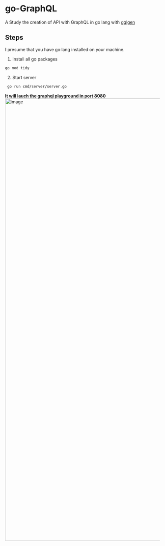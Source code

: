 # go-GraphQL
A Study the creation of API with GraphQL in go lang with [gqlgen](https://gqlgen.com/)

## Steps
I presume that you have go lang installed on your machine.

1. Install all go packages
```bash
go mod tidy
```
2. Start server
```bash
 go run cmd/server/server.go
```
**It will lauch the graphql playground in port 8080**
<img width="1440" alt="image" src="https://github.com/new69/go-GraphQL/assets/5576044/769699cb-6cac-4aed-8839-ebeea3b6b05d">
